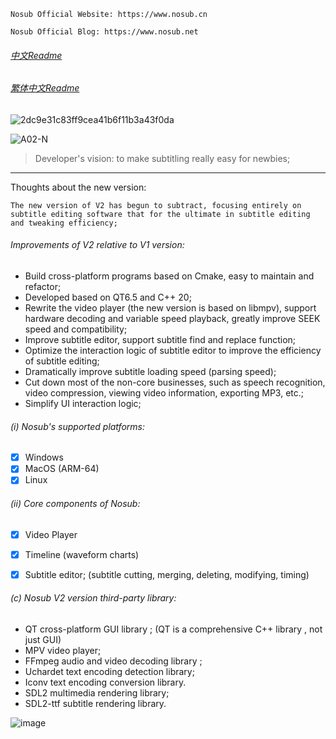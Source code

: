 ```
Nosub Official Website: https://www.nosub.cn

Nosub Official Blog: https://www.nosub.net
```

###### [中文Readme](https://github.com/patui/Nosub/blob/master/README_zh.md)

###### [繁体中文Readme](https://github.com/patui/Nosub/blob/master/README_zh_tw.md)

![2dc9e31c83ff9cea41b6f11b3a43f0da](https://github.com/user-attachments/assets/06f21407-f678-4e7e-bea3-d02d72d228fd)

![A02-N](https://github.com/user-attachments/assets/871fda9a-ad32-4b87-8602-d99953178d5b)


>Developer's vision: to make subtitling really easy for newbies;
---

Thoughts about the new version:

`
The new version of V2 has begun to subtract, focusing entirely on subtitle editing software that
for the ultimate in subtitle editing and tweaking efficiency;
`


###### Improvements of V2 relative to V1 version:
- Build cross-platform programs based on Cmake, easy to maintain and refactor;
- Developed based on QT6.5 and C++ 20;
- Rewrite the video player (the new version is based on libmpv), support hardware decoding and variable speed playback, greatly improve SEEK speed and compatibility;
- Improve subtitle editor, support subtitle find and replace function;
- Optimize the interaction logic of subtitle editor to improve the efficiency of subtitle editing;
- Dramatically improve subtitle loading speed (parsing speed);
- Cut down most of the non-core businesses, such as speech recognition, video compression, viewing video information, exporting MP3, etc.;
- Simplify UI interaction logic;


###### (i) Nosub's supported platforms:
- [x] Windows
- [x] MacOS (ARM-64)
- [x] Linux 

###### (ii) Core components of Nosub:
- [x] Video Player
- [x] Timeline (waveform charts)
- [x] Subtitle editor; (subtitle cutting, merging, deleting, modifying, timing)


###### (c) Nosub V2 version third-party library:
- QT cross-platform GUI library ; (QT is a comprehensive C++ library , not just GUI)
- MPV video player;
- FFmpeg audio and video decoding library ;
- Uchardet text encoding detection library;
- Iconv text encoding conversion library.
- SDL2 multimedia rendering library;
- SDL2-ttf subtitle rendering library.


![image](https://github.com/user-attachments/assets/43b3c170-5b8c-4e1b-8b44-246498dd58e2)
